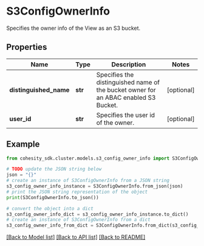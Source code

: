 # S3ConfigOwnerInfo

Specifies the owner info of the View as an S3 bucket.

## Properties

Name | Type | Description | Notes
------------ | ------------- | ------------- | -------------
**distinguished_name** | **str** | Specifies the distinguished name of the bucket owner for an ABAC enabled S3 Bucket. | [optional] 
**user_id** | **str** | Specifies the user id of the owner. | [optional] 

## Example

```python
from cohesity_sdk.cluster.models.s3_config_owner_info import S3ConfigOwnerInfo

# TODO update the JSON string below
json = "{}"
# create an instance of S3ConfigOwnerInfo from a JSON string
s3_config_owner_info_instance = S3ConfigOwnerInfo.from_json(json)
# print the JSON string representation of the object
print(S3ConfigOwnerInfo.to_json())

# convert the object into a dict
s3_config_owner_info_dict = s3_config_owner_info_instance.to_dict()
# create an instance of S3ConfigOwnerInfo from a dict
s3_config_owner_info_from_dict = S3ConfigOwnerInfo.from_dict(s3_config_owner_info_dict)
```
[[Back to Model list]](../README.md#documentation-for-models) [[Back to API list]](../README.md#documentation-for-api-endpoints) [[Back to README]](../README.md)


